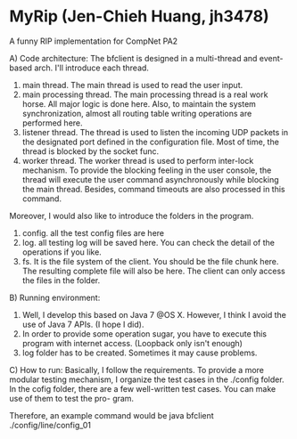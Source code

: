 MyRip (Jen-Chieh Huang, jh3478)
=====
A funny RIP implementation for CompNet PA2

A) Code architecture:
The bfclient is designed in a multi-thread and event-based arch.
I'll introduce each thread.
1. main thread. The main thread is used to read the user input. 
2. main processing thread. The main processing thread is a real
   work horse. All major logic is done here. Also, to maintain 
   the system synchronization, almost all routing table writing
   operations are performed here. 
3. listener thread. The thread is used to listen the incoming 
   UDP packets in the designated port defined in the configuration
   file. Most of time, the thread is blocked by the socket func.
4. worker thread. The worker thread is used to perform inter-lock
   mechanism. To provide the blocking feeling in the user console,
   the thread will execute the user command asynchronously while
   blocking the main thread. Besides, command timeouts are also
   processed in this command.

Moreover, I would also like to introduce the folders in the program.
1. config. all the test config files are here
2. log. all testing log will be saved here. You can check the detail
   of the operations if you like.
3. fs. It is the file system of the client. You should be the file
   chunk here. The resulting complete file will also be here. The
   client can only access the files in the folder.

B) Running environment:
1. Well, I develop this based on Java 7 @OS X. However, I think 
   I avoid the use of Java 7 APIs. (I hope I did).
2. In order to provide some operation sugar, you have to execute
   this program with internet access. (Loopback only isn't enough)
3. log folder has to be created. Sometimes it may cause problems.

C) How to run:
Basically, I follow the requirements. 
To provide a more modular testing mechanism, I organize the test 
cases in the ./config folder. In the cofig folder, there are a few
well-written test cases. You can make use of them to test the pro-
gram. 

Therefore, an example command would be
java bfclient ./config/line/config_01




